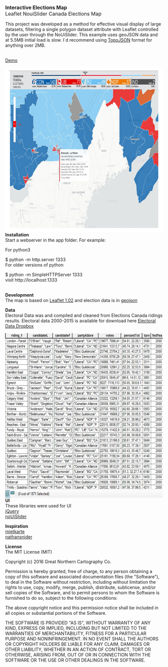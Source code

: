 <p><br /><span style="font-size: medium;"><strong>Interactive Elections Map</strong></span><br /><span style="font-size: medium;">Leaflet NouiSlider Canada Elections Map</span></p>
<p>This project was developed as a method for effective visual display of large datasets, filtering a single polygon dataset attribute with Leaflet controlled by the user through the NoUiSlider. This example uses geoJSON data and at 5.5MB initial load is slow. I`d recommend using <a href="https://github.com/topojson/topojson">TopoJSON</a> format for anything over 2MB.&nbsp;</p> 
<p><br /><a href="http://greatnorthmaps.com/leaflet/">Demo</a></p>
<p><img style="float: left;" title="Screenshot" src="https://raw.githubusercontent.com/Great-Northern-Cartography-Co/Leaflet-NouiSlider-Canada-Elections-Map/master/img/screenshot.jpg" alt="" width="800" height="525" /></p>
<p><strong>Installation<br /></strong>Start a webserver in the app folder. For example:</p>
<p>For python3</p>
<p>$ python -m http.server 1333<br />For older versions of python</p>
<p>$ python -m SimpleHTTPServer 1333<br />visit http://localhost:1333</p>
<p><br /><strong>Development</strong><br />The map is based on <a href="http://leafletjs.com">Leaflet 1.02</a>&nbsp;and election data is in <a href="http://geojson.org">geojson</a></p>
<p><strong>Data</strong><br />Electoral Data was and compiled and cleaned from Elections Canada ridings results. Electoral data 2000-2015  is available for download here <a href="https://www.dropbox.com/s/6zc2htmket1gbdx/fedrslts.geojson?dl=0">Electoral Data Dropbox</a></p>
<p><img style="float: left;" title="Screenshot" src="https://raw.githubusercontent.com/Great-Northern-Cartography-Co/Leaflet-NouiSlider-Canada-Elections-Map/master/ScreenHunter_708%20Dec.%2006%2022.22.jpg" alt="" width="800" height="525" /></p>
<p><strong>UI</strong><br />These libraries were used for UI<br /><a href="http://jquery.com/">jQuery</a><br /><a href="https://refreshless.com/nouislider/">noUiSlider</a></p>
<p><strong>Inspiration</strong><br /><a href="https://github.com/berlinermorgenpost/mietkarte">mietkarte</a><br /><a href="http://gis.stackexchange.com/users/56906/nathansnider">nathansnider</a></p>
<p><strong>License</strong><br />The MIT License (MIT)</p>
<p>Copyright (c) 2016 Great Northern Cartography Co.</p>
<p>Permission is hereby granted, free of charge, to any person obtaining a copy of this software and associated documentation files (the "Software"), to deal in the Software without restriction, including without limitation the rights to use, copy, modify, merge, publish, distribute, sublicense, and/or sell copies of the Software, and to permit persons to whom the Software is furnished to do so, subject to the following conditions:</p>
<p>The above copyright notice and this permission notice shall be included in all copies or substantial portions of the Software.</p>
<p>THE SOFTWARE IS PROVIDED "AS IS", WITHOUT WARRANTY OF ANY KIND, EXPRESS OR IMPLIED, INCLUDING BUT NOT LIMITED TO THE WARRANTIES OF MERCHANTABILITY, FITNESS FOR A PARTICULAR PURPOSE AND NONINFRINGEMENT. IN NO EVENT SHALL THE AUTHORS OR COPYRIGHT HOLDERS BE LIABLE FOR ANY CLAIM, DAMAGES OR OTHER LIABILITY, WHETHER IN AN ACTION OF CONTRACT, TORT OR OTHERWISE, ARISING FROM, OUT OF OR IN CONNECTION WITH THE SOFTWARE OR THE USE OR OTHER DEALINGS IN THE SOFTWARE.</p>
<p><strong>&nbsp;</strong></p>
